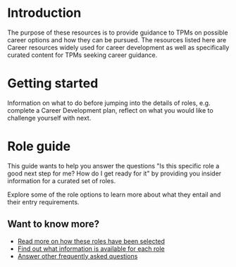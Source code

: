 # Introduction

The purpose of these resources is to provide guidance to TPMs on possible career options and how they can be pursued. The resources listed here are Career resources widely used for career development as well as specifically curated content for TPMs seeking career guidance.  

# Getting started

Information on what to do before jumping into the details of roles, e.g. complete a Career Development plan, reflect on what you would like to challenge yourself with next.

# Role guide

This guide wants to help you answer the questions "Is this specific role a good next step for me? How do I get ready for it"
by providing you insider information for a curated set of roles.

Explore some of the role options to learn more about what they entail and their entry requirements.

## Want to know more?

- [Read more on how these roles have been selected](./role-selection.md)
- [Find out what information is available for each role](./role-information.md)
- [Answer other frequently asked questions](./faq.md)

